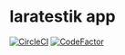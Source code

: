 # laratestik app 
[![CircleCI](https://circleci.com/gh/BroccolliRevolution/laratestik.svg?style=svg)](https://circleci.com/gh/BroccolliRevolution/laratestik)
[![CodeFactor](https://www.codefactor.io/repository/github/broccollirevolution/laratestik/badge)](https://www.codefactor.io/repository/github/broccollirevolution/laratestik)
